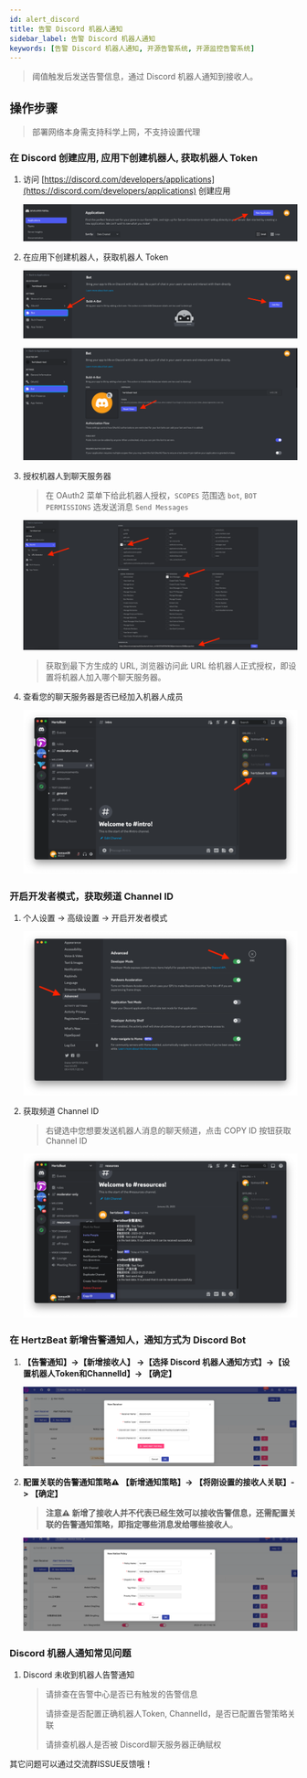 ```yaml
---
id: alert_discord  
title: 告警 Discord 机器人通知      
sidebar_label: 告警 Discord 机器人通知      
keywords: [告警 Discord 机器人通知, 开源告警系统, 开源监控告警系统]
---
```


> 阈值触发后发送告警信息，通过 Discord 机器人通知到接收人。

## 操作步骤

> 部署网络本身需支持科学上网，不支持设置代理

### 在 Discord 创建应用, 应用下创建机器人, 获取机器人 Token

1. 访问 [https://discord.com/developers/applications](https://discord.com/developers/applications) 创建应用

    ![bot](/img/docs/help/discord-bot-1.png)

2. 在应用下创建机器人，获取机器人 Token

    ![bot](/img/docs/help/discord-bot-2.png)

    ![bot](/img/docs/help/discord-bot-3.png)

3. 授权机器人到聊天服务器

    > 在 OAuth2 菜单下给此机器人授权，`SCOPES` 范围选 `bot`, `BOT PERMISSIONS` 选发送消息 `Send Messages`

    ![bot](/img/docs/help/discord-bot-4.png)

    > 获取到最下方生成的 URL, 浏览器访问此 URL 给机器人正式授权，即设置将机器人加入哪个聊天服务器。

4. 查看您的聊天服务器是否已经加入机器人成员

    ![bot](/img/docs/help/discord-bot-5.png)

### 开启开发者模式，获取频道 Channel ID

1. 个人设置 -> 高级设置 -> 开启开发者模式

    ![bot](/img/docs/help/discord-bot-6.png)

2. 获取频道 Channel ID

    > 右键选中您想要发送机器人消息的聊天频道，点击 COPY ID 按钮获取 Channel ID

    ![bot](/img/docs/help/discord-bot-7.png)

### 在 HertzBeat 新增告警通知人，通知方式为 Discord Bot

1. **【告警通知】->【新增接收人】 ->【选择 Discord 机器人通知方式】->【设置机器人Token和ChannelId】-> 【确定】**

    ![email](/img/docs/help/discord-bot-8.png)

2. **配置关联的告警通知策略⚠️ 【新增通知策略】-> 【将刚设置的接收人关联】-> 【确定】**

    > **注意⚠️ 新增了接收人并不代表已经生效可以接收告警信息，还需配置关联的告警通知策略，即指定哪些消息发给哪些接收人**。

    ![email](/img/docs/help/alert-notice-policy.png)

### Discord 机器人通知常见问题

1. Discord 未收到机器人告警通知

    > 请排查在告警中心是否已有触发的告警信息
    >
    > 请排查是否配置正确机器人Token, ChannelId，是否已配置告警策略关联
    >
    > 请排查机器人是否被 Discord聊天服务器正确赋权

其它问题可以通过交流群ISSUE反馈哦！
